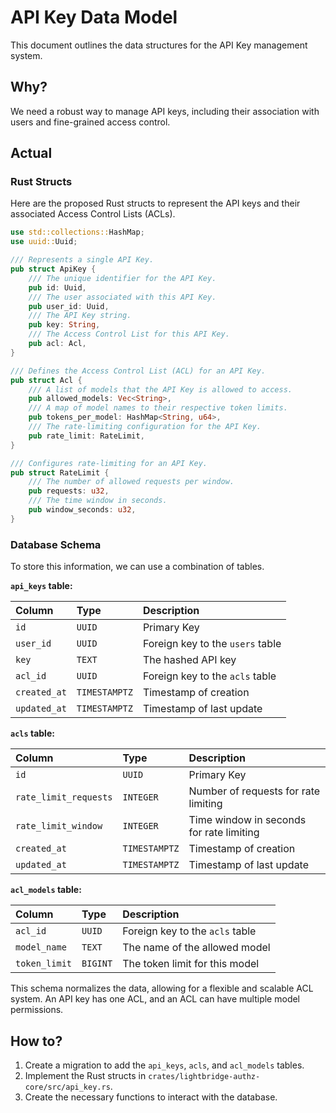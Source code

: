 # API Key Data Model

This document outlines the data structures for the API Key management system.

## Why?

We need a robust way to manage API keys, including their association with users and fine-grained access control.

## Actual

### Rust Structs

Here are the proposed Rust structs to represent the API keys and their associated Access Control Lists (ACLs).

```rust
use std::collections::HashMap;
use uuid::Uuid;

/// Represents a single API Key.
pub struct ApiKey {
    /// The unique identifier for the API Key.
    pub id: Uuid,
    /// The user associated with this API Key.
    pub user_id: Uuid,
    /// The API Key string.
    pub key: String,
    /// The Access Control List for this API Key.
    pub acl: Acl,
}

/// Defines the Access Control List (ACL) for an API Key.
pub struct Acl {
    /// A list of models that the API Key is allowed to access.
    pub allowed_models: Vec<String>,
    /// A map of model names to their respective token limits.
    pub tokens_per_model: HashMap<String, u64>,
    /// The rate-limiting configuration for the API Key.
    pub rate_limit: RateLimit,
}

/// Configures rate-limiting for an API Key.
pub struct RateLimit {
    /// The number of allowed requests per window.
    pub requests: u32,
    /// The time window in seconds.
    pub window_seconds: u32,
}
```

### Database Schema

To store this information, we can use a combination of tables.

**`api_keys` table:**

| Column    | Type      | Description                               |
| :-------- | :-------- | :---------------------------------------- |
| `id`      | `UUID`    | Primary Key                               |
| `user_id` | `UUID`    | Foreign key to the `users` table          |
| `key`     | `TEXT`    | The hashed API key                        |
| `acl_id`  | `UUID`    | Foreign key to the `acls` table           |
| `created_at` | `TIMESTAMPTZ` | Timestamp of creation |
| `updated_at` | `TIMESTAMPTZ` | Timestamp of last update |

**`acls` table:**

| Column           | Type          | Description                               |
| :--------------- | :------------ | :---------------------------------------- |
| `id`             | `UUID`        | Primary Key                               |
| `rate_limit_requests` | `INTEGER` | Number of requests for rate limiting      |
| `rate_limit_window` | `INTEGER` | Time window in seconds for rate limiting  |
| `created_at`     | `TIMESTAMPTZ` | Timestamp of creation |
| `updated_at`     | `TIMESTAMPTZ` | Timestamp of last update |

**`acl_models` table:**

| Column      | Type      | Description                               |
| :---------- | :-------- | :---------------------------------------- |
| `acl_id`    | `UUID`    | Foreign key to the `acls` table           |
| `model_name`| `TEXT`    | The name of the allowed model             |
| `token_limit`| `BIGINT` | The token limit for this model            |

This schema normalizes the data, allowing for a flexible and scalable ACL system. An API key has one ACL, and an ACL can have multiple model permissions.

## How to?

1.  Create a migration to add the `api_keys`, `acls`, and `acl_models` tables.
2.  Implement the Rust structs in `crates/lightbridge-authz-core/src/api_key.rs`.
3.  Create the necessary functions to interact with the database.
